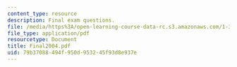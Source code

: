 ```yaml
---
content_type: resource
description: Final exam questions.
file: /media/https%3A/open-learning-course-data-rc.s3.amazonaws.com/1-34-waste-containment-and-remediation-technology-spring-2004/79b37088494f950d953245f93d8e937e_Final2004.pdf
file_type: application/pdf
resourcetype: Document
title: Final2004.pdf
uid: 79b37088-494f-950d-9532-45f93d8e937e
---
```

